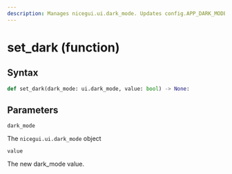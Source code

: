 ```yaml
---
description: Manages nicegui.ui.dark_mode. Updates config.APP_DARK_MODE.
---
```


# set\_dark (function)

## Syntax

```python
def set_dark(dark_mode: ui.dark_mode, value: bool) -> None:
```

## Parameters

`dark_mode`

The `nicegui.ui.dark_mode` object

`value`

The new dark\_mode value.&#x20;

